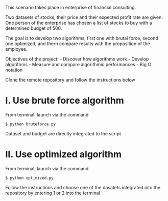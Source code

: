 This scenario takes place in enterprise of financial consulting.

Two datasets of stocks, their price and their expected profit rate are given. One person of the enterprise has chosen a list of stocks to buy with a determined budget of 500.

The goal is to develop two algorithms, first one with brutal force, second one optimized, and thern compare results with the proposition of the employee.

Objectives of the project:
    - Discover how algorithms work
    - Develop algorithms
    - Measure and compare algorithmic performances - Big O notation

Clone the remote repository and follow the instructions below

# I. Use brute force algorithm

From terminal, launch via the command

    $ python bruteforce.py

Dataset and budget are directly integrated to the script

# II. Use optimized algorithm

From terminal, launch via the command

    $ python optimized.py

Follow the instructions and choose one of the dasatets integrated into the repository by entering 1 or 2 into the terminal